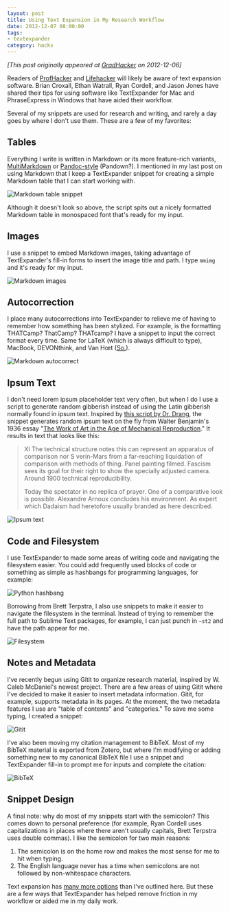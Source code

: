 ```yaml
---
layout: post
title: Using Text Expansion in My Research Workflow
date: 2012-12-07 08:00:00
tags:
- textexpander
category: hacks
---
```

*[This post originally appeared at [GradHacker](http://www.gradhacker.org/2012/12/07/using-text-expansion-software-in-your-workflow/) on 2012-12-06]*

Readers of [ProfHacker](http://chronicle.com/blogs/profhacker/new-and-simple-twists-on-text-expansion/42754) and [Lifehacker](http://lifehacker.com/5611210/how-to-use-text-expansion-to-save-yourself-hours-of-typing-every-day) will likely be aware of text expansion software. Brian Croxall, Ethan Watrall, Ryan Cordell, and Jason Jones have shared their tips for using software like TextExpander for Mac and PhraseExpress in Windows that have aided their workflow. 

Several of my snippets are used for research and writing, and rarely a day goes by where I don't use them. These are a few of my favorites:

<!--more-->

## Tables

Everything I write is written in Markdown or its more feature-rich variants, [MultiMarkdown](http://fletcherpenney.net/multimarkdown/) or [Pandoc-style](http://johnmacfarlane.net/pandoc/) (Pandown?). I mentioned in my last post on using Markdown that I keep a TextExpander snippet for creating a simple Markdown table that I can start working with. 

![Markdown table snippet](http://farm9.staticflickr.com/8209/8245649345_ccb68a5539.jpg "Markdown table snippet")

Although it doesn't look so above, the script spits out a nicely formatted Markdown table in monospaced font that's ready for my input.

## Images

I use a snippet to embed Markdown images, taking advantage of TextExpander's fill-in forms to insert the image title and path. I type <code>mmimg</code> and it's ready for my input. 

![Markdown images](http://farm9.staticflickr.com/8207/8245649273_68511aaa2c.jpg "Markdown images")

## Autocorrection

I place many autocorrections into TextExpander to relieve me of having to remember how something has been stylized. For example, is the formatting THATCamp? ThatCamp? THATcamp? I have a snippet to input the correct format every time. Same for LaTeX (which is always difficult to type), MacBook, DEVONthink, and Van Hœt ([So.](https://twitter.com/karlvanhoet)).

![Markdown autocorrect](http://farm9.staticflickr.com/8482/8246717454_50c207e493.jpg "Markdown autocorrect")

## Ipsum Text

I don't need lorem ipsum placeholder text very often, but when I do I use a script to generate random gibberish instead of using the Latin gibberish normally found in ipsum text. Inspired by [this script by Dr. Drang](http://www.leancrew.com/all-this/2011/12/mechanics-lipsum/), the snippet generates random ipsum text on the fly from Walter Benjamin's 1936 essay "[The Work of Art in the Age of Mechanical Reproduction](http://www.marxists.org/reference/subject/philosophy/works/ge/benjamin.htm)." It results in text that looks like this:

> XI The technical structure notes this can represent an apparatus of comparison nor S verin-Mars from a far-reaching liquidation of comparison with methods of thing. Panel painting filmed. Fascism sees its goal for their right to show the specially adjusted camera. Around 1900 technical reproducibility.
> 
> Today the spectator in no replica of prayer. One of a comparative look is possible. Alexandre Arnoux concludes his environment. As expert which Dadaism had heretofore usually branded as here described.

![Ipsum text](http://farm9.staticflickr.com/8202/8245649133_5bd9f05f66.jpg "Ipsum text")

## Code and Filesystem

I use TextExpander to made some areas of writing code and navigating the filesystem easier. You could add frequently used blocks of code or something as simple as hashbangs for programming languages, for example:

![Python hashbang](http://farm9.staticflickr.com/8069/8245649045_3c57a0f4fc.jpg "Python hashbang")

Borrowing from Brett Terpstra, I also use snippets to make it easier to navigate the filesystem in the terminal. Instead of trying to remember the full path to Sublime Text packages, for example, I can just punch in <code>~st2</code> and have the path appear for me.

![Filesystem](http://farm9.staticflickr.com/8209/8245648965_aefe5b8352.jpg "Filesystem")

## Notes and Metadata

I've recently begun using Gitit to organize research material, inspired by W. Caleb McDaniel's newest project. There are a few areas of using Gitit where I've decided to make it easier to insert metadata information. Gitit, for example, supports metadata in its pages. At the moment, the two metadata features I use are "table of contents" and "categories." To save me some typing, I created a snippet:

![Gitit](http://farm9.staticflickr.com/8206/8245648903_b82e845f9c.jpg "Gitit")

I've also been moving my citation management to BibTeX. Most of my BibTeX material is exported from Zotero, but where I'm modifying or adding something new to my canonical BibTeX file I use a snippet and TextExpander fill-in to prompt me for inputs and complete the citation:

![BibTeX](http://farm9.staticflickr.com/8487/8245648719_813417c803.jpg "BibTeX")

## Snippet Design

A final note: why do most of my snippets start with the semicolon? This comes down to personal preference (for example, Ryan Cordell uses capitalizations in places where there aren't usually capitals, Brett Terpstra uses double commas). I like the semicolon for two main reasons:

1. The semicolon is on the home row and makes the most sense for me to hit when typing.
2. The English language never has a time when semicolons are not followed by non-whitespace characters.

Text expansion has [many more options](http://vimeo.com/10125313) than I've outlined here. But these are a few ways that TextExpander has helped remove friction in my workflow or aided me in my daily work. 
